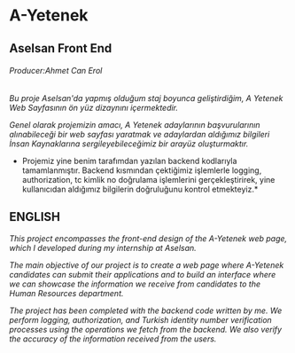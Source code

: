 # A-Yetenek 
## Aselsan Front End
###### Producer:Ahmet Can Erol

*Bu proje Aselsan'da yapmış olduğum staj boyunca geliştirdiğim, A Yetenek Web Sayfasının ön yüz dizaynını içermektedir.*

*Genel olarak projemizin amacı, A Yetenek adaylarının başvurularının alınabileceği bir web sayfası yaratmak ve adaylardan aldığımız bilgileri İnsan Kaynaklarına sergileyebileceğimiz bir arayüz oluşturmaktır.*

* Projemiz yine benim tarafımdan yazılan backend kodlarıyla tamamlanmıştır. Backend kısmından çektiğimiz işlemlerle logging, authorization, tc kimlik no doğrulama işlemlerini gerçekleştirirek, yine kullanıcıdan aldığımız bilgilerin doğruluğunu kontrol etmekteyiz.*


## ENGLISH

*This project encompasses the front-end design of the A-Yetenek web page, which I developed during my internship at Aselsan.*

*The main objective of our project is to create a web page where A-Yetenek candidates can submit their applications and to build an interface where we can showcase the information we receive from candidates to the Human Resources department.*

*The project has been completed with the backend code written by me. We perform logging, authorization, and Turkish identity number verification processes using the operations we fetch from the backend. We also verify the accuracy of the information received from the users.*
